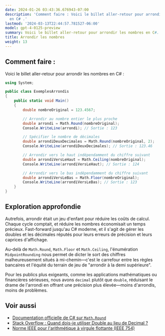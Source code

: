```yaml
---
date: 2024-01-26 03:43:36.676943-07:00
description: 'Comment faire : Voici le billet aller-retour pour arrondir les nombres
  en C# .'
lastmod: '2024-03-13T22:44:57.781527-06:00'
model: gpt-4-0125-preview
summary: Voici le billet aller-retour pour arrondir les nombres en C#.
title: Arrondir les nombres
weight: 13
---
```


## Comment faire :
Voici le billet aller-retour pour arrondir les nombres en C# :

```csharp
using System;

public class ExemplesArrondis
{
    public static void Main()
    {
        double nombreOriginal = 123.4567;

        // Arrondir au nombre entier le plus proche
        double arrondi = Math.Round(nombreOriginal);
        Console.WriteLine(arrondi); // Sortie : 123

        // Spécifier le nombre de décimales
        double arrondiDeuxDecimales = Math.Round(nombreOriginal, 2);
        Console.WriteLine(arrondiDeuxDecimales); // Sortie : 123.46

        // Arrondir vers le haut indépendamment du chiffre suivant
        double arrondiVersLeHaut = Math.Ceiling(nombreOriginal);
        Console.WriteLine(arrondiVersLeHaut); // Sortie : 124

        // Arrondir vers le bas indépendamment du chiffre suivant
        double arrondiVersLeBas = Math.Floor(nombreOriginal);
        Console.WriteLine(arrondiVersLeBas); // Sortie : 123
    }
}
```

## Exploration approfondie
Autrefois, arrondir était un jeu d'enfant pour réduire les coûts de calcul. Chaque cycle comptait, et réduire les nombres économisait un temps précieux. Fast-forward jusqu'au C# moderne, et il s'agit de gérer les doubles et les décimales réputés pour leurs erreurs de précision et leurs caprices d'affichage.

Au-delà de `Math.Round`, `Math.Floor` et `Math.Ceiling`, l'énumération `MidpointRounding` nous permet de dicter le sort des chiffres malheureusement situés à mi-chemin—c'est le carrefour entre les règles bancaires et l'équité du terrain de jeu de "arrondir à la demi supérieure".

Pour les publics plus exigeants, comme les applications mathématiques ou financières sérieuses, nous avons `decimal` plutôt que `double`, réduisant le drame de l'arrondi en offrant une précision plus élevée—moins d'arrondis, moins de problèmes.

## Voir aussi
- [Documentation officielle de C# sur `Math.Round`](https://docs.microsoft.com/fr-fr/dotnet/api/system.math.round)
- [Stack Overflow : Quand dois-je utiliser Double au lieu de Decimal ?](https://stackoverflow.com/questions/1165761/decimal-vs-double-which-one-should-i-use-and-when)
- [Norme IEEE pour l'arithmétique à virgule flottante (IEEE 754)](https://fr.wikipedia.org/wiki/IEEE_754)
